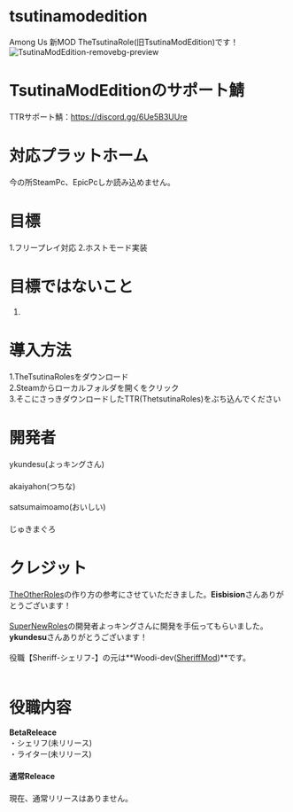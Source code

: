 # tsutinamodedition
Among Us 新MOD TheTsutinaRole(旧TsutinaModEdition)です！
![TsutinaModEdition-removebg-preview](https://user-images.githubusercontent.com/93066074/158156517-17b47bd9-2645-4d0c-b9e1-0782a323761f.png)
# TsutinaModEditionのサポート鯖
TTRサポート鯖：https://discord.gg/6Ue5B3UUre
# 対応プラットホーム
今の所SteamPc、EpicPcしか読み込めません。
# 目標
1.フリープレイ対応
2.ホストモード実装
# 目標ではないこと
1.
# 導入方法
1.TheTsutinaRolesをダウンロード<br>
2.Steamからローカルフォルダを開くをクリック<br>
3.そこにさっきダウンロードしたTTR(ThetsutinaRoles)をぶち込んでください<br>
# 開発者
ykundesu(よっキングさん)<br>　　　　　　　　　　　　　　　　　　　　　　　　　　　　　　　　　　　　
akaiyahon(つちな)<br>                                                                                                
satsumaimoamo(おいしい)<br>　　　　　　　　　　　　　　　　　　　　　　　　　　　　　　　　　　　　　　　　　　　　　　　　　　　　　　　　　　　　　　　　　　　　
じゅきまぐろ<br>
# クレジット
[TheOtherRoles](https://github.com/Eisbison/TheOtherRoles)の作り方の参考にさせていただきました。**Eisbision**さんありがとうございます！ <br>                           
[SuperNewRoles](https://github.com/ykundesu/SuperNewRoles)の開発者よっキングさんに開発を手伝ってもらいました。**ykundesu**さんありがとうございます！ <br>               
役職【Sheriff-シェリフ-】の元は**Woodi-dev([SheriffMod](/Among-Us-Sheriff-Mod))**です。  <br>　　　　　　　　　　　                                                　
# 役職内容
**BetaReleace**                                                                                                                                                 
・シェリフ(未リリース)<br>
・ライター(未リリース)<br>
　　　　　　　　　　　　　　　　　　　　　　　　　　　　　　　　　　　　　　　　　　　　　　　　　　　　　　　　　　　　　　　　　　　　　　　　　　　　　　　　　　　　　　　　　　　
**通常Releace** <br>　　　　　　　　　　　　　　　　　　　　　　　　　　　　　　　　　　　　　　　　　　　　　　　　　　　　　　　　　　　　　　　　　　　　　　　　
現在、通常リリースはありません。
